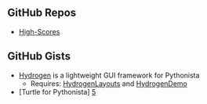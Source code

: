 GitHub Repos
------------
* [High-Scores][1]

GitHub Gists
------------

* [Hydrogen][2] is a lightweight GUI framework for Pythonista
  * Requires: [HydrogenLayouts][3] and [HydrogenDemo][4]
* [Turtle for Pythonista] [5]

[1]: https://github.com/tjferry14/High-Scores
[2]: https://gist.github.com/BashedCrab/5924965
[3]: https://gist.github.com/BashedCrab/6103019
[4]: https://gist.github.com/BashedCrab/5953776
[5]: https://gist.github.com/omz/4413863
